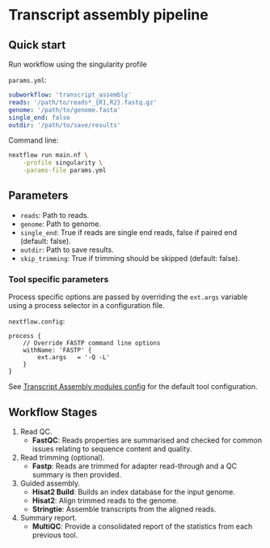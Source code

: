 # Transcript assembly pipeline

## Quick start

Run workflow using the singularity profile

`params.yml`:

```yml
subworkflow: 'transcript_assembly'
reads: '/path/to/reads*_{R1,R2}.fastq.gz'
genome: '/path/to/genome.fasta'
single_end: false
outdir: '/path/to/save/results'
```

Command line:

```bash
nextflow run main.nf \
    -profile singularity \
    -params-file params.yml
```

## Parameters

- `reads`: Path to reads.
- `genome`: Path to genome.
- `single_end`: True if reads are single end reads, false if paired end (default: false).
- `outdir`: Path to save results.
- `skip_trimming`: True if trimming should be skipped (default: false).

### Tool specific parameters

Process specific options are passed by overriding the `ext.args` variable using a process selector in a configuration file.

`nextflow.config`:

```nextflow
process {
    // Override FASTP command line options
    withName: 'FASTP' {
        ext.args   = '-Q -L'
    }
}
```

See [Transcript Assembly modules config](../../config/transcript_assembly_modules.config) for the default tool configuration.

## Workflow Stages

1. Read QC.
    - **FastQC**: Reads properties are summarised and checked for common issues relating to sequence content and quality.
2. Read trimming (optional).
    - **Fastp**: Reads are trimmed for adapter read-through and a QC summary is then provided.
3. Guided assembly.
    - **Hisat2 Build**: Builds an index database for the input genome.
    - **Hisat2**: Align trimmed reads to the genome.
    - **Stringtie**: Assemble transcripts from the aligned reads.
4. Summary report.
    - **MultiQC**: Provide a consolidated report of the statistics from each previous tool.
